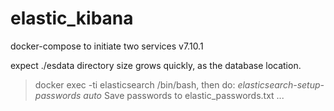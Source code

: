 # elastic_kibana
docker-compose to initiate two services v7.10.1

expect ./esdata directory size grows quickly, as the database location.

> docker exec -ti elasticsearch /bin/bash, then do:
 _elasticsearch-setup-passwords auto_
> Save passwords to elastic_passwords.txt
...
